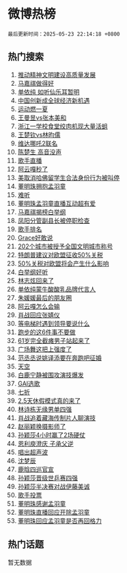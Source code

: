 # 微博热榜

`最后更新时间：2025-05-23 22:14:18 +0800`

## 热门搜索

1. [推动精神文明建设高质量发展](https://m.weibo.cn/search?containerid=100103type%3D1%26t%3D10%26q%3D%23%E6%8E%A8%E5%8A%A8%E7%B2%BE%E7%A5%9E%E6%96%87%E6%98%8E%E5%BB%BA%E8%AE%BE%E9%AB%98%E8%B4%A8%E9%87%8F%E5%8F%91%E5%B1%95%23&stream_entry_id=51&isnewpage=1&extparam=seat%3D1%26q%3D%2523%25E6%258E%25A8%25E5%258A%25A8%25E7%25B2%25BE%25E7%25A5%259E%25E6%2596%2587%25E6%2598%258E%25E5%25BB%25BA%25E8%25AE%25BE%25E9%25AB%2598%25E8%25B4%25A8%25E9%2587%258F%25E5%258F%2591%25E5%25B1%2595%2523%26dgr%3D0%26filter_type%3Drealtimehot%26stream_entry_id%3D51%26c_type%3D51%26pos%3D0%26cate%3D10103%26display_time%3D1748009657%26pre_seqid%3D174800965723402858748147)
1. [马嘉祺做得好](https://m.weibo.cn/search?containerid=100103type%3D1%26t%3D10%26q%3D%E9%A9%AC%E5%98%89%E7%A5%BA%E5%81%9A%E5%BE%97%E5%A5%BD&stream_entry_id=31&isnewpage=1&extparam=seat%3D1%26flag%3D4%26filter_type%3Drealtimehot%26lcate%3D5001%26c_type%3D31%26pos%3D0%26band_rank%3D1%26dgr%3D0%26stream_entry_id%3D31%26cate%3D5001%26realpos%3D1%26q%3D%25E9%25A9%25AC%25E5%2598%2589%25E7%25A5%25BA%25E5%2581%259A%25E5%25BE%2597%25E5%25A5%25BD%26display_time%3D1748009657%26pre_seqid%3D174800965723402858748147)
1. [单依纯 如听仙乐耳暂明](https://m.weibo.cn/search?containerid=100103type%3D1%26t%3D10%26q%3D%E5%8D%95%E4%BE%9D%E7%BA%AF+%E5%A6%82%E5%90%AC%E4%BB%99%E4%B9%90%E8%80%B3%E6%9A%82%E6%98%8E&stream_entry_id=31&isnewpage=1&extparam=seat%3D1%26flag%3D4%26filter_type%3Drealtimehot%26lcate%3D5001%26c_type%3D31%26pos%3D1%26band_rank%3D2%26dgr%3D0%26stream_entry_id%3D31%26cate%3D5001%26realpos%3D2%26q%3D%25E5%258D%2595%25E4%25BE%259D%25E7%25BA%25AF%2520%25E5%25A6%2582%25E5%2590%25AC%25E4%25BB%2599%25E4%25B9%2590%25E8%2580%25B3%25E6%259A%2582%25E6%2598%258E%26display_time%3D1748009657%26pre_seqid%3D174800965723402858748147)
1. [中国创新成全球经济新机遇](https://m.weibo.cn/search?containerid=100103type%3D1%26t%3D10%26q%3D%23%E4%B8%AD%E5%9B%BD%E5%88%9B%E6%96%B0%E6%88%90%E5%85%A8%E7%90%83%E7%BB%8F%E6%B5%8E%E6%96%B0%E6%9C%BA%E9%81%87%23&stream_entry_id=31&isnewpage=1&extparam=seat%3D1%26flag%3D1%26filter_type%3Drealtimehot%26lcate%3D5001%26c_type%3D31%26pos%3D2%26band_rank%3D3%26dgr%3D0%26stream_entry_id%3D31%26cate%3D5001%26realpos%3D3%26q%3D%2523%25E4%25B8%25AD%25E5%259B%25BD%25E5%2588%259B%25E6%2596%25B0%25E6%2588%2590%25E5%2585%25A8%25E7%2590%2583%25E7%25BB%258F%25E6%25B5%258E%25E6%2596%25B0%25E6%259C%25BA%25E9%2581%2587%2523%26display_time%3D1748009657%26pre_seqid%3D174800965723402858748147)
1. [运动燃一夏](https://m.weibo.cn/search?containerid=100103type%3D1%26t%3D10%26q%3D%23%E8%BF%90%E5%8A%A8%E7%87%83%E4%B8%80%E5%A4%8F%23&stream_entry_id=31&isnewpage=1&extparam=seat%3D1%26filter_type%3Drealtimehot%26lcate%3D5001%26c_type%3D31%26cate%3D5001%26band_rank%3D4%26dgr%3D0%26stream_entry_id%3D31%26q%3D%2523%25E8%25BF%2590%25E5%258A%25A8%25E7%2587%2583%25E4%25B8%2580%25E5%25A4%258F%2523%26is_ad_pos%3D1%26adid%3D287425%26pos%3D3%26display_time%3D1748009657%26pre_seqid%3D174800965723402858748147)
1. [王曼昱vs张本美和](https://m.weibo.cn/search?containerid=100103type%3D1%26t%3D10%26q%3D%23%E7%8E%8B%E6%9B%BC%E6%98%B1vs%E5%BC%A0%E6%9C%AC%E7%BE%8E%E5%92%8C%23&stream_entry_id=31&isnewpage=1&extparam=seat%3D1%26flag%3D1%26filter_type%3Drealtimehot%26lcate%3D5001%26c_type%3D31%26pos%3D4%26band_rank%3D4%26dgr%3D0%26stream_entry_id%3D31%26cate%3D5001%26realpos%3D4%26q%3D%2523%25E7%258E%258B%25E6%259B%25BC%25E6%2598%25B1vs%25E5%25BC%25A0%25E6%259C%25AC%25E7%25BE%258E%25E5%2592%258C%2523%26display_time%3D1748009657%26pre_seqid%3D174800965723402858748147)
1. [浙江一学校食堂绞肉机现大量活蛆](https://m.weibo.cn/search?containerid=100103type%3D1%26t%3D10%26q%3D%23%E6%B5%99%E6%B1%9F%E4%B8%80%E5%AD%A6%E6%A0%A1%E9%A3%9F%E5%A0%82%E7%BB%9E%E8%82%89%E6%9C%BA%E7%8E%B0%E5%A4%A7%E9%87%8F%E6%B4%BB%E8%9B%86%23&stream_entry_id=31&isnewpage=1&extparam=seat%3D1%26flag%3D1%26filter_type%3Drealtimehot%26lcate%3D5001%26c_type%3D31%26pos%3D5%26band_rank%3D5%26dgr%3D0%26stream_entry_id%3D31%26cate%3D5001%26realpos%3D5%26q%3D%2523%25E6%25B5%2599%25E6%25B1%259F%25E4%25B8%2580%25E5%25AD%25A6%25E6%25A0%25A1%25E9%25A3%259F%25E5%25A0%2582%25E7%25BB%259E%25E8%2582%2589%25E6%259C%25BA%25E7%258E%25B0%25E5%25A4%25A7%25E9%2587%258F%25E6%25B4%25BB%25E8%259B%2586%2523%26display_time%3D1748009657%26pre_seqid%3D174800965723402858748147)
1. [王楚钦vs林昀儒](https://m.weibo.cn/search?containerid=100103type%3D1%26t%3D10%26q%3D%E7%8E%8B%E6%A5%9A%E9%92%A6vs%E6%9E%97%E6%98%80%E5%84%92&stream_entry_id=31&isnewpage=1&extparam=seat%3D1%26flag%3D1%26filter_type%3Drealtimehot%26lcate%3D5001%26c_type%3D31%26pos%3D6%26band_rank%3D6%26dgr%3D0%26stream_entry_id%3D31%26cate%3D5001%26realpos%3D6%26q%3D%25E7%258E%258B%25E6%25A5%259A%25E9%2592%25A6vs%25E6%259E%2597%25E6%2598%2580%25E5%2584%2592%26display_time%3D1748009657%26pre_seqid%3D174800965723402858748147)
1. [维达哪吒2联名](https://m.weibo.cn/search?containerid=100103type%3D1%26t%3D10%26q%3D%23%E7%BB%B4%E8%BE%BE%E5%93%AA%E5%90%922%E8%81%94%E5%90%8D%23&stream_entry_id=31&isnewpage=1&extparam=seat%3D1%26filter_type%3Drealtimehot%26lcate%3D5001%26c_type%3D31%26cate%3D5001%26band_rank%3D7%26dgr%3D0%26q%3D%2523%25E7%25BB%25B4%25E8%25BE%25BE%25E5%2593%25AA%25E5%2590%25922%25E8%2581%2594%25E5%2590%258D%2523%26stream_entry_id%3D31%26is_ad_pos%3D1%26topic_ad%3D1%26adid%3D287223%26pos%3D7%26display_time%3D1748009657%26pre_seqid%3D174800965723402858748147)
1. [陈楚生 高音没声](https://m.weibo.cn/search?containerid=100103type%3D1%26t%3D10%26q%3D%E9%99%88%E6%A5%9A%E7%94%9F+%E9%AB%98%E9%9F%B3%E6%B2%A1%E5%A3%B0&stream_entry_id=31&isnewpage=1&extparam=seat%3D1%26flag%3D4%26filter_type%3Drealtimehot%26lcate%3D5001%26c_type%3D31%26pos%3D8%26band_rank%3D7%26dgr%3D0%26stream_entry_id%3D31%26cate%3D5001%26realpos%3D7%26q%3D%25E9%2599%2588%25E6%25A5%259A%25E7%2594%259F%2520%25E9%25AB%2598%25E9%259F%25B3%25E6%25B2%25A1%25E5%25A3%25B0%26display_time%3D1748009657%26pre_seqid%3D174800965723402858748147)
1. [歌手直播](https://m.weibo.cn/search?containerid=100103type%3D1%26t%3D10%26q%3D%E6%AD%8C%E6%89%8B%E7%9B%B4%E6%92%AD&stream_entry_id=31&isnewpage=1&extparam=seat%3D1%26flag%3D4%26filter_type%3Drealtimehot%26lcate%3D5001%26c_type%3D31%26pos%3D9%26band_rank%3D8%26dgr%3D0%26stream_entry_id%3D31%26cate%3D5001%26realpos%3D8%26q%3D%25E6%25AD%258C%25E6%2589%258B%25E7%259B%25B4%25E6%2592%25AD%26display_time%3D1748009657%26pre_seqid%3D174800965723402858748147)
1. [阿云嘎秒了](https://m.weibo.cn/search?containerid=100103type%3D1%26t%3D10%26q%3D%E9%98%BF%E4%BA%91%E5%98%8E%E7%A7%92%E4%BA%86&stream_entry_id=31&isnewpage=1&extparam=seat%3D1%26flag%3D1%26filter_type%3Drealtimehot%26lcate%3D5001%26c_type%3D31%26pos%3D10%26band_rank%3D9%26dgr%3D0%26stream_entry_id%3D31%26cate%3D5001%26realpos%3D9%26q%3D%25E9%2598%25BF%25E4%25BA%2591%25E5%2598%258E%25E7%25A7%2592%25E4%25BA%2586%26display_time%3D1748009657%26pre_seqid%3D174800965723402858748147)
1. [美取消哈佛留学生合法身份行为被叫停](https://m.weibo.cn/search?containerid=100103type%3D1%26t%3D10%26q%3D%23%E7%BE%8E%E5%8F%96%E6%B6%88%E5%93%88%E4%BD%9B%E7%95%99%E5%AD%A6%E7%94%9F%E5%90%88%E6%B3%95%E8%BA%AB%E4%BB%BD%E8%A1%8C%E4%B8%BA%E8%A2%AB%E5%8F%AB%E5%81%9C%23&stream_entry_id=31&isnewpage=1&extparam=seat%3D1%26flag%3D0%26filter_type%3Drealtimehot%26lcate%3D5001%26c_type%3D31%26pos%3D11%26band_rank%3D10%26dgr%3D0%26stream_entry_id%3D31%26cate%3D5001%26realpos%3D10%26q%3D%2523%25E7%25BE%258E%25E5%258F%2596%25E6%25B6%2588%25E5%2593%2588%25E4%25BD%259B%25E7%2595%2599%25E5%25AD%25A6%25E7%2594%259F%25E5%2590%2588%25E6%25B3%2595%25E8%25BA%25AB%25E4%25BB%25BD%25E8%25A1%258C%25E4%25B8%25BA%25E8%25A2%25AB%25E5%258F%25AB%25E5%2581%259C%2523%26display_time%3D1748009657%26pre_seqid%3D174800965723402858748147)
1. [董明珠拥抱孟羽童](https://m.weibo.cn/search?containerid=100103type%3D1%26t%3D10%26q%3D%23%E8%91%A3%E6%98%8E%E7%8F%A0%E6%8B%A5%E6%8A%B1%E5%AD%9F%E7%BE%BD%E7%AB%A5%23&stream_entry_id=31&isnewpage=1&extparam=seat%3D1%26flag%3D0%26filter_type%3Drealtimehot%26lcate%3D5001%26c_type%3D31%26pos%3D12%26band_rank%3D11%26dgr%3D0%26stream_entry_id%3D31%26cate%3D5001%26realpos%3D11%26q%3D%2523%25E8%2591%25A3%25E6%2598%258E%25E7%258F%25A0%25E6%258B%25A5%25E6%258A%25B1%25E5%25AD%259F%25E7%25BE%25BD%25E7%25AB%25A5%2523%26display_time%3D1748009657%26pre_seqid%3D174800965723402858748147)
1. [难听](https://m.weibo.cn/search?containerid=100103type%3D1%26t%3D10%26q%3D%E9%9A%BE%E5%90%AC&stream_entry_id=31&isnewpage=1&extparam=seat%3D1%26flag%3D1%26filter_type%3Drealtimehot%26lcate%3D5001%26c_type%3D31%26pos%3D13%26band_rank%3D12%26dgr%3D0%26stream_entry_id%3D31%26cate%3D5001%26realpos%3D12%26q%3D%25E9%259A%25BE%25E5%2590%25AC%26display_time%3D1748009657%26pre_seqid%3D174800965723402858748147)
1. [董明珠孟羽童直播互动超有爱](https://m.weibo.cn/search?containerid=100103type%3D1%26t%3D10%26q%3D%23%E8%91%A3%E6%98%8E%E7%8F%A0%E5%AD%9F%E7%BE%BD%E7%AB%A5%E7%9B%B4%E6%92%AD%E4%BA%92%E5%8A%A8%E8%B6%85%E6%9C%89%E7%88%B1%23&stream_entry_id=31&isnewpage=1&extparam=seat%3D1%26flag%3D1%26filter_type%3Drealtimehot%26lcate%3D5001%26c_type%3D31%26pos%3D14%26band_rank%3D13%26dgr%3D0%26stream_entry_id%3D31%26cate%3D5001%26realpos%3D13%26q%3D%2523%25E8%2591%25A3%25E6%2598%258E%25E7%258F%25A0%25E5%25AD%259F%25E7%25BE%25BD%25E7%25AB%25A5%25E7%259B%25B4%25E6%2592%25AD%25E4%25BA%2592%25E5%258A%25A8%25E8%25B6%2585%25E6%259C%2589%25E7%2588%25B1%2523%26display_time%3D1748009657%26pre_seqid%3D174800965723402858748147)
1. [马嘉祺揭榜白举纲](https://m.weibo.cn/search?containerid=100103type%3D1%26t%3D10%26q%3D%23%E9%A9%AC%E5%98%89%E7%A5%BA%E6%8F%AD%E6%A6%9C%E7%99%BD%E4%B8%BE%E7%BA%B2%23&stream_entry_id=31&isnewpage=1&extparam=seat%3D1%26flag%3D1%26filter_type%3Drealtimehot%26lcate%3D5001%26c_type%3D31%26pos%3D15%26band_rank%3D14%26dgr%3D0%26stream_entry_id%3D31%26cate%3D5001%26realpos%3D14%26q%3D%2523%25E9%25A9%25AC%25E5%2598%2589%25E7%25A5%25BA%25E6%258F%25AD%25E6%25A6%259C%25E7%2599%25BD%25E4%25B8%25BE%25E7%25BA%25B2%2523%26display_time%3D1748009657%26pre_seqid%3D174800965723402858748147)
1. [凤阳分管副县长被停职检查](https://m.weibo.cn/search?containerid=100103type%3D1%26t%3D10%26q%3D%23%E5%87%A4%E9%98%B3%E5%88%86%E7%AE%A1%E5%89%AF%E5%8E%BF%E9%95%BF%E8%A2%AB%E5%81%9C%E8%81%8C%E6%A3%80%E6%9F%A5%23&stream_entry_id=31&isnewpage=1&extparam=seat%3D1%26flag%3D1%26filter_type%3Drealtimehot%26lcate%3D5001%26c_type%3D31%26pos%3D16%26band_rank%3D15%26dgr%3D0%26stream_entry_id%3D31%26cate%3D5001%26realpos%3D15%26q%3D%2523%25E5%2587%25A4%25E9%2598%25B3%25E5%2588%2586%25E7%25AE%25A1%25E5%2589%25AF%25E5%258E%25BF%25E9%2595%25BF%25E8%25A2%25AB%25E5%2581%259C%25E8%2581%258C%25E6%25A3%2580%25E6%259F%25A5%2523%26display_time%3D1748009657%26pre_seqid%3D174800965723402858748147)
1. [歌手排名](https://m.weibo.cn/search?containerid=100103type%3D1%26t%3D10%26q%3D%E6%AD%8C%E6%89%8B%E6%8E%92%E5%90%8D&stream_entry_id=31&isnewpage=1&extparam=seat%3D1%26flag%3D1%26filter_type%3Drealtimehot%26lcate%3D5001%26c_type%3D31%26pos%3D17%26band_rank%3D16%26dgr%3D0%26stream_entry_id%3D31%26cate%3D5001%26realpos%3D16%26q%3D%25E6%25AD%258C%25E6%2589%258B%25E6%258E%2592%25E5%2590%258D%26display_time%3D1748009657%26pre_seqid%3D174800965723402858748147)
1. [Grace好敢说](https://m.weibo.cn/search?containerid=100103type%3D1%26t%3D10%26q%3D%23Grace%E5%A5%BD%E6%95%A2%E8%AF%B4%23&stream_entry_id=31&isnewpage=1&extparam=seat%3D1%26flag%3D1%26filter_type%3Drealtimehot%26lcate%3D5001%26c_type%3D31%26pos%3D18%26band_rank%3D17%26dgr%3D0%26stream_entry_id%3D31%26cate%3D5001%26realpos%3D17%26q%3D%2523Grace%25E5%25A5%25BD%25E6%2595%25A2%25E8%25AF%25B4%2523%26display_time%3D1748009657%26pre_seqid%3D174800965723402858748147)
1. [202个城市被授予全国文明城市称号](https://m.weibo.cn/search?containerid=100103type%3D1%26t%3D10%26q%3D%23202%E4%B8%AA%E5%9F%8E%E5%B8%82%E8%A2%AB%E6%8E%88%E4%BA%88%E5%85%A8%E5%9B%BD%E6%96%87%E6%98%8E%E5%9F%8E%E5%B8%82%E7%A7%B0%E5%8F%B7%23&stream_entry_id=31&isnewpage=1&extparam=seat%3D1%26flag%3D0%26filter_type%3Drealtimehot%26lcate%3D5001%26c_type%3D31%26pos%3D19%26band_rank%3D18%26dgr%3D0%26stream_entry_id%3D31%26cate%3D5001%26realpos%3D18%26q%3D%2523202%25E4%25B8%25AA%25E5%259F%258E%25E5%25B8%2582%25E8%25A2%25AB%25E6%258E%2588%25E4%25BA%2588%25E5%2585%25A8%25E5%259B%25BD%25E6%2596%2587%25E6%2598%258E%25E5%259F%258E%25E5%25B8%2582%25E7%25A7%25B0%25E5%258F%25B7%2523%26display_time%3D1748009657%26pre_seqid%3D174800965723402858748147)
1. [特朗普建议对欧盟征收50%关税](https://m.weibo.cn/search?containerid=100103type%3D1%26t%3D10%26q%3D%23%E7%89%B9%E6%9C%97%E6%99%AE%E5%BB%BA%E8%AE%AE%E5%AF%B9%E6%AC%A7%E7%9B%9F%E5%BE%81%E6%94%B650%25%E5%85%B3%E7%A8%8E%23&stream_entry_id=31&isnewpage=1&extparam=seat%3D1%26flag%3D0%26filter_type%3Drealtimehot%26lcate%3D5001%26c_type%3D31%26pos%3D20%26band_rank%3D19%26dgr%3D0%26stream_entry_id%3D31%26cate%3D5001%26realpos%3D19%26q%3D%2523%25E7%2589%25B9%25E6%259C%2597%25E6%2599%25AE%25E5%25BB%25BA%25E8%25AE%25AE%25E5%25AF%25B9%25E6%25AC%25A7%25E7%259B%259F%25E5%25BE%2581%25E6%2594%25B650%2525%25E5%2585%25B3%25E7%25A8%258E%2523%26display_time%3D1748009657%26pre_seqid%3D174800965723402858748147)
1. [50%关税对欧盟将会产生什么影响](https://m.weibo.cn/search?containerid=100103type%3D1%26t%3D10%26q%3D50%25%E5%85%B3%E7%A8%8E%E5%AF%B9%E6%AC%A7%E7%9B%9F%E5%B0%86%E4%BC%9A%E4%BA%A7%E7%94%9F%E4%BB%80%E4%B9%88%E5%BD%B1%E5%93%8D&stream_entry_id=31&isnewpage=1&extparam=seat%3D1%26flag%3D1%26filter_type%3Drealtimehot%26lcate%3D5001%26c_type%3D31%26cate%3D5001%26band_rank%3D20%26dgr%3D0%26stream_entry_id%3D31%26q%3D50%2525%25E5%2585%25B3%25E7%25A8%258E%25E5%25AF%25B9%25E6%25AC%25A7%25E7%259B%259F%25E5%25B0%2586%25E4%25BC%259A%25E4%25BA%25A7%25E7%2594%259F%25E4%25BB%2580%25E4%25B9%2588%25E5%25BD%25B1%25E5%2593%258D%26pos%3D21%26realpos%3D20%26is_ai_ask%3D1%26display_time%3D1748009657%26pre_seqid%3D174800965723402858748147)
1. [白举纲好听](https://m.weibo.cn/search?containerid=100103type%3D1%26t%3D10%26q%3D%23%E7%99%BD%E4%B8%BE%E7%BA%B2%E5%A5%BD%E5%90%AC%23&stream_entry_id=31&isnewpage=1&extparam=seat%3D1%26flag%3D1%26filter_type%3Drealtimehot%26lcate%3D5001%26c_type%3D31%26pos%3D22%26band_rank%3D21%26dgr%3D0%26stream_entry_id%3D31%26cate%3D5001%26realpos%3D21%26q%3D%2523%25E7%2599%25BD%25E4%25B8%25BE%25E7%25BA%25B2%25E5%25A5%25BD%25E5%2590%25AC%2523%26display_time%3D1748009657%26pre_seqid%3D174800965723402858748147)
1. [林志炫回来了](https://m.weibo.cn/search?containerid=100103type%3D1%26t%3D10%26q%3D%E6%9E%97%E5%BF%97%E7%82%AB%E5%9B%9E%E6%9D%A5%E4%BA%86&stream_entry_id=31&isnewpage=1&extparam=seat%3D1%26flag%3D1%26filter_type%3Drealtimehot%26lcate%3D5001%26c_type%3D31%26pos%3D23%26band_rank%3D22%26dgr%3D0%26stream_entry_id%3D31%26cate%3D5001%26realpos%3D22%26q%3D%25E6%259E%2597%25E5%25BF%2597%25E7%2582%25AB%25E5%259B%259E%25E6%259D%25A5%25E4%25BA%2586%26display_time%3D1748009657%26pre_seqid%3D174800965723402858748147)
1. [单依纯蒙牛酸酸乳品牌代言人](https://m.weibo.cn/search?containerid=100103type%3D1%26t%3D10%26q%3D%23%E5%8D%95%E4%BE%9D%E7%BA%AF%E8%92%99%E7%89%9B%E9%85%B8%E9%85%B8%E4%B9%B3%E5%93%81%E7%89%8C%E4%BB%A3%E8%A8%80%E4%BA%BA%23&stream_entry_id=31&isnewpage=1&extparam=seat%3D1%26flag%3D1%26filter_type%3Drealtimehot%26lcate%3D5001%26c_type%3D31%26pos%3D24%26band_rank%3D23%26dgr%3D0%26stream_entry_id%3D31%26cate%3D5001%26realpos%3D23%26q%3D%2523%25E5%258D%2595%25E4%25BE%259D%25E7%25BA%25AF%25E8%2592%2599%25E7%2589%259B%25E9%2585%25B8%25E9%2585%25B8%25E4%25B9%25B3%25E5%2593%2581%25E7%2589%258C%25E4%25BB%25A3%25E8%25A8%2580%25E4%25BA%25BA%2523%26display_time%3D1748009657%26pre_seqid%3D174800965723402858748147)
1. [朱媛媛最后的朋友圈](https://m.weibo.cn/search?containerid=100103type%3D1%26t%3D10%26q%3D%23%E6%9C%B1%E5%AA%9B%E5%AA%9B%E6%9C%80%E5%90%8E%E7%9A%84%E6%9C%8B%E5%8F%8B%E5%9C%88%23&stream_entry_id=31&isnewpage=1&extparam=seat%3D1%26flag%3D1%26filter_type%3Drealtimehot%26lcate%3D5001%26c_type%3D31%26pos%3D25%26band_rank%3D24%26dgr%3D0%26stream_entry_id%3D31%26cate%3D5001%26realpos%3D24%26q%3D%2523%25E6%259C%25B1%25E5%25AA%259B%25E5%25AA%259B%25E6%259C%2580%25E5%2590%258E%25E7%259A%2584%25E6%259C%258B%25E5%258F%258B%25E5%259C%2588%2523%26display_time%3D1748009657%26pre_seqid%3D174800965723402858748147)
1. [阿云嘎怎么会输](https://m.weibo.cn/search?containerid=100103type%3D1%26t%3D10%26q%3D%E9%98%BF%E4%BA%91%E5%98%8E%E6%80%8E%E4%B9%88%E4%BC%9A%E8%BE%93&stream_entry_id=31&isnewpage=1&extparam=seat%3D1%26flag%3D1%26filter_type%3Drealtimehot%26lcate%3D5001%26c_type%3D31%26pos%3D26%26band_rank%3D25%26dgr%3D0%26stream_entry_id%3D31%26cate%3D5001%26realpos%3D25%26q%3D%25E9%2598%25BF%25E4%25BA%2591%25E5%2598%258E%25E6%2580%258E%25E4%25B9%2588%25E4%25BC%259A%25E8%25BE%2593%26display_time%3D1748009657%26pre_seqid%3D174800965723402858748147)
1. [肖战回应张婧仪](https://m.weibo.cn/search?containerid=100103type%3D1%26t%3D10%26q%3D%23%E8%82%96%E6%88%98%E5%9B%9E%E5%BA%94%E5%BC%A0%E5%A9%A7%E4%BB%AA%23&stream_entry_id=31&isnewpage=1&extparam=seat%3D1%26flag%3D1%26filter_type%3Drealtimehot%26lcate%3D5001%26c_type%3D31%26pos%3D27%26band_rank%3D26%26dgr%3D0%26stream_entry_id%3D31%26cate%3D5001%26realpos%3D26%26q%3D%2523%25E8%2582%2596%25E6%2588%2598%25E5%259B%259E%25E5%25BA%2594%25E5%25BC%25A0%25E5%25A9%25A7%25E4%25BB%25AA%2523%26display_time%3D1748009657%26pre_seqid%3D174800965723402858748147)
1. [等电梯时遇到领导要说什么](https://m.weibo.cn/search?containerid=100103type%3D1%26t%3D10%26q%3D%E7%AD%89%E7%94%B5%E6%A2%AF%E6%97%B6%E9%81%87%E5%88%B0%E9%A2%86%E5%AF%BC%E8%A6%81%E8%AF%B4%E4%BB%80%E4%B9%88&stream_entry_id=31&isnewpage=1&extparam=seat%3D1%26flag%3D1%26filter_type%3Drealtimehot%26lcate%3D5001%26c_type%3D31%26cate%3D5001%26band_rank%3D27%26dgr%3D0%26stream_entry_id%3D31%26q%3D%25E7%25AD%2589%25E7%2594%25B5%25E6%25A2%25AF%25E6%2597%25B6%25E9%2581%2587%25E5%2588%25B0%25E9%25A2%2586%25E5%25AF%25BC%25E8%25A6%2581%25E8%25AF%25B4%25E4%25BB%2580%25E4%25B9%2588%26pos%3D28%26realpos%3D27%26is_ai_ask%3D1%26display_time%3D1748009657%26pre_seqid%3D174800965723402858748147)
1. [跑步的这6件事不要做](https://m.weibo.cn/search?containerid=100103type%3D1%26t%3D10%26q%3D%E8%B7%91%E6%AD%A5%E7%9A%84%E8%BF%996%E4%BB%B6%E4%BA%8B%E4%B8%8D%E8%A6%81%E5%81%9A&stream_entry_id=31&isnewpage=1&extparam=seat%3D1%26flag%3D1%26filter_type%3Drealtimehot%26lcate%3D5001%26c_type%3D31%26cate%3D5001%26band_rank%3D28%26dgr%3D0%26stream_entry_id%3D31%26q%3D%25E8%25B7%2591%25E6%25AD%25A5%25E7%259A%2584%25E8%25BF%25996%25E4%25BB%25B6%25E4%25BA%258B%25E4%25B8%258D%25E8%25A6%2581%25E5%2581%259A%26pos%3D29%26realpos%3D28%26is_ai_ask%3D1%26display_time%3D1748009657%26pre_seqid%3D174800965723402858748147)
1. [61岁完全截瘫男子站起来了](https://m.weibo.cn/search?containerid=100103type%3D1%26t%3D10%26q%3D61%E5%B2%81%E5%AE%8C%E5%85%A8%E6%88%AA%E7%98%AB%E7%94%B7%E5%AD%90%E7%AB%99%E8%B5%B7%E6%9D%A5%E4%BA%86&stream_entry_id=31&isnewpage=1&extparam=seat%3D1%26flag%3D1%26filter_type%3Drealtimehot%26lcate%3D5001%26c_type%3D31%26pos%3D30%26band_rank%3D29%26dgr%3D0%26stream_entry_id%3D31%26cate%3D5001%26realpos%3D29%26q%3D61%25E5%25B2%2581%25E5%25AE%258C%25E5%2585%25A8%25E6%2588%25AA%25E7%2598%25AB%25E7%2594%25B7%25E5%25AD%2590%25E7%25AB%2599%25E8%25B5%25B7%25E6%259D%25A5%25E4%25BA%2586%26display_time%3D1748009657%26pre_seqid%3D174800965723402858748147)
1. [广场舞这把上强度了](https://m.weibo.cn/search?containerid=100103type%3D1%26t%3D10%26q%3D%E5%B9%BF%E5%9C%BA%E8%88%9E%E8%BF%99%E6%8A%8A%E4%B8%8A%E5%BC%BA%E5%BA%A6%E4%BA%86&stream_entry_id=31&isnewpage=1&extparam=seat%3D1%26flag%3D1%26filter_type%3Drealtimehot%26lcate%3D5001%26c_type%3D31%26pos%3D31%26band_rank%3D30%26dgr%3D0%26stream_entry_id%3D31%26cate%3D5001%26realpos%3D30%26q%3D%25E5%25B9%25BF%25E5%259C%25BA%25E8%2588%259E%25E8%25BF%2599%25E6%258A%258A%25E4%25B8%258A%25E5%25BC%25BA%25E5%25BA%25A6%25E4%25BA%2586%26display_time%3D1748009657%26pre_seqid%3D174800965723402858748147)
1. [范丞丞说姚译添要在奔跑吧征婚](https://m.weibo.cn/search?containerid=100103type%3D1%26t%3D10%26q%3D%E8%8C%83%E4%B8%9E%E4%B8%9E%E8%AF%B4%E5%A7%9A%E8%AF%91%E6%B7%BB%E8%A6%81%E5%9C%A8%E5%A5%94%E8%B7%91%E5%90%A7%E5%BE%81%E5%A9%9A&stream_entry_id=31&isnewpage=1&extparam=seat%3D1%26flag%3D1%26filter_type%3Drealtimehot%26lcate%3D5001%26c_type%3D31%26pos%3D32%26band_rank%3D31%26dgr%3D0%26stream_entry_id%3D31%26cate%3D5001%26realpos%3D31%26q%3D%25E8%258C%2583%25E4%25B8%259E%25E4%25B8%259E%25E8%25AF%25B4%25E5%25A7%259A%25E8%25AF%2591%25E6%25B7%25BB%25E8%25A6%2581%25E5%259C%25A8%25E5%25A5%2594%25E8%25B7%2591%25E5%2590%25A7%25E5%25BE%2581%25E5%25A9%259A%26display_time%3D1748009657%26pre_seqid%3D174800965723402858748147)
1. [天空](https://m.weibo.cn/search?containerid=100103type%3D1%26t%3D10%26q%3D%E5%A4%A9%E7%A9%BA&stream_entry_id=31&isnewpage=1&extparam=seat%3D1%26flag%3D1%26filter_type%3Drealtimehot%26lcate%3D5001%26c_type%3D31%26pos%3D33%26band_rank%3D32%26dgr%3D0%26stream_entry_id%3D31%26cate%3D5001%26realpos%3D32%26q%3D%25E5%25A4%25A9%25E7%25A9%25BA%26display_time%3D1748009657%26pre_seqid%3D174800965723402858748147)
1. [白鹿宁静被围攻演技爆发](https://m.weibo.cn/search?containerid=100103type%3D1%26t%3D10%26q%3D%E7%99%BD%E9%B9%BF%E5%AE%81%E9%9D%99%E8%A2%AB%E5%9B%B4%E6%94%BB%E6%BC%94%E6%8A%80%E7%88%86%E5%8F%91&stream_entry_id=31&isnewpage=1&extparam=seat%3D1%26flag%3D1%26filter_type%3Drealtimehot%26lcate%3D5001%26c_type%3D31%26pos%3D34%26band_rank%3D33%26dgr%3D0%26stream_entry_id%3D31%26cate%3D5001%26realpos%3D33%26q%3D%25E7%2599%25BD%25E9%25B9%25BF%25E5%25AE%2581%25E9%259D%2599%25E8%25A2%25AB%25E5%259B%25B4%25E6%2594%25BB%25E6%25BC%2594%25E6%258A%2580%25E7%2588%2586%25E5%258F%2591%26display_time%3D1748009657%26pre_seqid%3D174800965723402858748147)
1. [GAI选歌](https://m.weibo.cn/search?containerid=100103type%3D1%26t%3D10%26q%3D%23GAI%E9%80%89%E6%AD%8C%23&stream_entry_id=31&isnewpage=1&extparam=seat%3D1%26flag%3D1%26filter_type%3Drealtimehot%26lcate%3D5001%26c_type%3D31%26pos%3D35%26band_rank%3D34%26dgr%3D0%26stream_entry_id%3D31%26cate%3D5001%26realpos%3D34%26q%3D%2523GAI%25E9%2580%2589%25E6%25AD%258C%2523%26display_time%3D1748009657%26pre_seqid%3D174800965723402858748147)
1. [七折](https://m.weibo.cn/search?containerid=100103type%3D1%26t%3D10%26q%3D%E4%B8%83%E6%8A%98&stream_entry_id=31&isnewpage=1&extparam=seat%3D1%26flag%3D1%26filter_type%3Drealtimehot%26lcate%3D5001%26c_type%3D31%26pos%3D36%26band_rank%3D35%26dgr%3D0%26stream_entry_id%3D31%26cate%3D5001%26realpos%3D35%26q%3D%25E4%25B8%2583%25E6%258A%2598%26display_time%3D1748009657%26pre_seqid%3D174800965723402858748147)
1. [2.5天休假模式真的来了](https://m.weibo.cn/search?containerid=100103type%3D1%26t%3D10%26q%3D%232.5%E5%A4%A9%E4%BC%91%E5%81%87%E6%A8%A1%E5%BC%8F%E7%9C%9F%E7%9A%84%E6%9D%A5%E4%BA%86%23&stream_entry_id=31&isnewpage=1&extparam=seat%3D1%26flag%3D1%26filter_type%3Drealtimehot%26lcate%3D5001%26c_type%3D31%26pos%3D37%26band_rank%3D36%26dgr%3D0%26stream_entry_id%3D31%26cate%3D5001%26realpos%3D36%26q%3D%25232.5%25E5%25A4%25A9%25E4%25BC%2591%25E5%2581%2587%25E6%25A8%25A1%25E5%25BC%258F%25E7%259C%259F%25E7%259A%2584%25E6%259D%25A5%25E4%25BA%2586%2523%26display_time%3D1748009657%26pre_seqid%3D174800965723402858748147)
1. [林诗栋无缘男单四强](https://m.weibo.cn/search?containerid=100103type%3D1%26t%3D10%26q%3D%23%E6%9E%97%E8%AF%97%E6%A0%8B%E6%97%A0%E7%BC%98%E7%94%B7%E5%8D%95%E5%9B%9B%E5%BC%BA%23&stream_entry_id=31&isnewpage=1&extparam=seat%3D1%26flag%3D0%26filter_type%3Drealtimehot%26lcate%3D5001%26c_type%3D31%26pos%3D38%26band_rank%3D37%26dgr%3D0%26stream_entry_id%3D31%26cate%3D5001%26realpos%3D37%26q%3D%2523%25E6%259E%2597%25E8%25AF%2597%25E6%25A0%258B%25E6%2597%25A0%25E7%25BC%2598%25E7%2594%25B7%25E5%258D%2595%25E5%259B%259B%25E5%25BC%25BA%2523%26display_time%3D1748009657%26pre_seqid%3D174800965723402858748147)
1. [肖战追着藏海传制片人聊演技](https://m.weibo.cn/search?containerid=100103type%3D1%26t%3D10%26q%3D%23%E8%82%96%E6%88%98%E8%BF%BD%E7%9D%80%E8%97%8F%E6%B5%B7%E4%BC%A0%E5%88%B6%E7%89%87%E4%BA%BA%E8%81%8A%E6%BC%94%E6%8A%80%23&stream_entry_id=31&isnewpage=1&extparam=seat%3D1%26flag%3D1%26filter_type%3Drealtimehot%26lcate%3D5001%26c_type%3D31%26pos%3D39%26band_rank%3D38%26dgr%3D0%26stream_entry_id%3D31%26cate%3D5001%26realpos%3D38%26q%3D%2523%25E8%2582%2596%25E6%2588%2598%25E8%25BF%25BD%25E7%259D%2580%25E8%2597%258F%25E6%25B5%25B7%25E4%25BC%25A0%25E5%2588%25B6%25E7%2589%2587%25E4%25BA%25BA%25E8%2581%258A%25E6%25BC%2594%25E6%258A%2580%2523%26display_time%3D1748009657%26pre_seqid%3D174800965723402858748147)
1. [赵丽颖换摄影师了](https://m.weibo.cn/search?containerid=100103type%3D1%26t%3D10%26q%3D%23%E8%B5%B5%E4%B8%BD%E9%A2%96%E6%8D%A2%E6%91%84%E5%BD%B1%E5%B8%88%E4%BA%86%23&stream_entry_id=31&isnewpage=1&extparam=seat%3D1%26flag%3D1%26filter_type%3Drealtimehot%26lcate%3D5001%26c_type%3D31%26pos%3D40%26band_rank%3D39%26dgr%3D0%26stream_entry_id%3D31%26cate%3D5001%26realpos%3D39%26q%3D%2523%25E8%25B5%25B5%25E4%25B8%25BD%25E9%25A2%2596%25E6%258D%25A2%25E6%2591%2584%25E5%25BD%25B1%25E5%25B8%2588%25E4%25BA%2586%2523%26display_time%3D1748009657%26pre_seqid%3D174800965723402858748147)
1. [孙颖莎4小时赢了2场硬仗](https://m.weibo.cn/search?containerid=100103type%3D1%26t%3D10%26q%3D%23%E5%AD%99%E9%A2%96%E8%8E%8E4%E5%B0%8F%E6%97%B6%E8%B5%A2%E4%BA%862%E5%9C%BA%E7%A1%AC%E4%BB%97%23&stream_entry_id=31&isnewpage=1&extparam=seat%3D1%26flag%3D1%26filter_type%3Drealtimehot%26lcate%3D5001%26c_type%3D31%26pos%3D41%26band_rank%3D40%26dgr%3D0%26stream_entry_id%3D31%26cate%3D5001%26realpos%3D40%26q%3D%2523%25E5%25AD%2599%25E9%25A2%2596%25E8%258E%258E4%25E5%25B0%258F%25E6%2597%25B6%25E8%25B5%25A2%25E4%25BA%25862%25E5%259C%25BA%25E7%25A1%25AC%25E4%25BB%2597%2523%26display_time%3D1748009657%26pre_seqid%3D174800965723402858748147)
1. [恩利庾澄庆 子承父逆](https://m.weibo.cn/search?containerid=100103type%3D1%26t%3D10%26q%3D%E6%81%A9%E5%88%A9%E5%BA%BE%E6%BE%84%E5%BA%86+%E5%AD%90%E6%89%BF%E7%88%B6%E9%80%86&stream_entry_id=31&isnewpage=1&extparam=seat%3D1%26flag%3D1%26filter_type%3Drealtimehot%26lcate%3D5001%26c_type%3D31%26pos%3D42%26band_rank%3D41%26dgr%3D0%26stream_entry_id%3D31%26cate%3D5001%26realpos%3D41%26q%3D%25E6%2581%25A9%25E5%2588%25A9%25E5%25BA%25BE%25E6%25BE%2584%25E5%25BA%2586%2520%25E5%25AD%2590%25E6%2589%25BF%25E7%2588%25B6%25E9%2580%2586%26display_time%3D1748009657%26pre_seqid%3D174800965723402858748147)
1. [唱出超声波](https://m.weibo.cn/search?containerid=100103type%3D1%26t%3D10%26q%3D%E5%94%B1%E5%87%BA%E8%B6%85%E5%A3%B0%E6%B3%A2&stream_entry_id=31&isnewpage=1&extparam=seat%3D1%26flag%3D1%26filter_type%3Drealtimehot%26lcate%3D5001%26c_type%3D31%26pos%3D43%26band_rank%3D42%26dgr%3D0%26stream_entry_id%3D31%26cate%3D5001%26realpos%3D42%26q%3D%25E5%2594%25B1%25E5%2587%25BA%25E8%25B6%2585%25E5%25A3%25B0%25E6%25B3%25A2%26display_time%3D1748009657%26pre_seqid%3D174800965723402858748147)
1. [沈梦辰](https://m.weibo.cn/search?containerid=100103type%3D1%26t%3D10%26q%3D%E6%B2%88%E6%A2%A6%E8%BE%B0&stream_entry_id=31&isnewpage=1&extparam=seat%3D1%26flag%3D1%26filter_type%3Drealtimehot%26lcate%3D5001%26c_type%3D31%26pos%3D44%26band_rank%3D43%26dgr%3D0%26stream_entry_id%3D31%26cate%3D5001%26realpos%3D43%26q%3D%25E6%25B2%2588%25E6%25A2%25A6%25E8%25BE%25B0%26display_time%3D1748009657%26pre_seqid%3D174800965723402858748147)
1. [鹿晗四巡官宣](https://m.weibo.cn/search?containerid=100103type%3D1%26t%3D10%26q%3D%23%E9%B9%BF%E6%99%97%E5%9B%9B%E5%B7%A1%E5%AE%98%E5%AE%A3%23&stream_entry_id=31&isnewpage=1&extparam=seat%3D1%26flag%3D0%26filter_type%3Drealtimehot%26lcate%3D5001%26c_type%3D31%26pos%3D45%26band_rank%3D44%26dgr%3D0%26stream_entry_id%3D31%26cate%3D5001%26realpos%3D44%26q%3D%2523%25E9%25B9%25BF%25E6%2599%2597%25E5%259B%259B%25E5%25B7%25A1%25E5%25AE%2598%25E5%25AE%25A3%2523%26display_time%3D1748009657%26pre_seqid%3D174800965723402858748147)
1. [孙颖莎晋级世乒赛四强](https://m.weibo.cn/search?containerid=100103type%3D1%26t%3D10%26q%3D%23%E5%AD%99%E9%A2%96%E8%8E%8E%E6%99%8B%E7%BA%A7%E4%B8%96%E4%B9%92%E8%B5%9B%E5%9B%9B%E5%BC%BA%23&stream_entry_id=31&isnewpage=1&extparam=seat%3D1%26flag%3D0%26filter_type%3Drealtimehot%26lcate%3D5001%26c_type%3D31%26pos%3D46%26band_rank%3D45%26dgr%3D0%26stream_entry_id%3D31%26cate%3D5001%26realpos%3D45%26q%3D%2523%25E5%25AD%2599%25E9%25A2%2596%25E8%258E%258E%25E6%2599%258B%25E7%25BA%25A7%25E4%25B8%2596%25E4%25B9%2592%25E8%25B5%259B%25E5%259B%259B%25E5%25BC%25BA%2523%26display_time%3D1748009657%26pre_seqid%3D174800965723402858748147)
1. [孙颖莎半决赛对战伊藤美诚](https://m.weibo.cn/search?containerid=100103type%3D1%26t%3D10%26q%3D%23%E5%AD%99%E9%A2%96%E8%8E%8E%E5%8D%8A%E5%86%B3%E8%B5%9B%E5%AF%B9%E6%88%98%E4%BC%8A%E8%97%A4%E7%BE%8E%E8%AF%9A%23&stream_entry_id=31&isnewpage=1&extparam=seat%3D1%26flag%3D0%26filter_type%3Drealtimehot%26lcate%3D5001%26c_type%3D31%26pos%3D47%26band_rank%3D46%26dgr%3D0%26stream_entry_id%3D31%26cate%3D5001%26realpos%3D46%26q%3D%2523%25E5%25AD%2599%25E9%25A2%2596%25E8%258E%258E%25E5%258D%258A%25E5%2586%25B3%25E8%25B5%259B%25E5%25AF%25B9%25E6%2588%2598%25E4%25BC%258A%25E8%2597%25A4%25E7%25BE%258E%25E8%25AF%259A%2523%26display_time%3D1748009657%26pre_seqid%3D174800965723402858748147)
1. [歌手投票](https://m.weibo.cn/search?containerid=100103type%3D1%26t%3D10%26q%3D%E6%AD%8C%E6%89%8B%E6%8A%95%E7%A5%A8&stream_entry_id=31&isnewpage=1&extparam=seat%3D1%26flag%3D1%26filter_type%3Drealtimehot%26lcate%3D5001%26c_type%3D31%26pos%3D48%26band_rank%3D47%26dgr%3D0%26stream_entry_id%3D31%26cate%3D5001%26realpos%3D47%26q%3D%25E6%25AD%258C%25E6%2589%258B%25E6%258A%2595%25E7%25A5%25A8%26display_time%3D1748009657%26pre_seqid%3D174800965723402858748147)
1. [董明珠感谢孟羽童](https://m.weibo.cn/search?containerid=100103type%3D1%26t%3D10%26q%3D%23%E8%91%A3%E6%98%8E%E7%8F%A0%E6%84%9F%E8%B0%A2%E5%AD%9F%E7%BE%BD%E7%AB%A5%23&stream_entry_id=31&isnewpage=1&extparam=seat%3D1%26flag%3D1%26filter_type%3Drealtimehot%26lcate%3D5001%26c_type%3D31%26pos%3D49%26band_rank%3D48%26dgr%3D0%26stream_entry_id%3D31%26cate%3D5001%26realpos%3D48%26q%3D%2523%25E8%2591%25A3%25E6%2598%258E%25E7%258F%25A0%25E6%2584%259F%25E8%25B0%25A2%25E5%25AD%259F%25E7%25BE%25BD%25E7%25AB%25A5%2523%26display_time%3D1748009657%26pre_seqid%3D174800965723402858748147)
1. [董明珠直播回应开除孟羽童](https://m.weibo.cn/search?containerid=100103type%3D1%26t%3D10%26q%3D%23%E8%91%A3%E6%98%8E%E7%8F%A0%E7%9B%B4%E6%92%AD%E5%9B%9E%E5%BA%94%E5%BC%80%E9%99%A4%E5%AD%9F%E7%BE%BD%E7%AB%A5%23&stream_entry_id=31&isnewpage=1&extparam=seat%3D1%26flag%3D1%26filter_type%3Drealtimehot%26lcate%3D5001%26c_type%3D31%26pos%3D50%26band_rank%3D49%26dgr%3D0%26stream_entry_id%3D31%26cate%3D5001%26realpos%3D49%26q%3D%2523%25E8%2591%25A3%25E6%2598%258E%25E7%258F%25A0%25E7%259B%25B4%25E6%2592%25AD%25E5%259B%259E%25E5%25BA%2594%25E5%25BC%2580%25E9%2599%25A4%25E5%25AD%259F%25E7%25BE%25BD%25E7%25AB%25A5%2523%26display_time%3D1748009657%26pre_seqid%3D174800965723402858748147)
1. [董明珠回应孟羽童是否再回格力](https://m.weibo.cn/search?containerid=100103type%3D1%26t%3D10%26q%3D%23%E8%91%A3%E6%98%8E%E7%8F%A0%E5%9B%9E%E5%BA%94%E5%AD%9F%E7%BE%BD%E7%AB%A5%E6%98%AF%E5%90%A6%E5%86%8D%E5%9B%9E%E6%A0%BC%E5%8A%9B%23&stream_entry_id=31&isnewpage=1&extparam=seat%3D1%26flag%3D1%26filter_type%3Drealtimehot%26lcate%3D5001%26c_type%3D31%26pos%3D51%26band_rank%3D50%26dgr%3D0%26stream_entry_id%3D31%26cate%3D5001%26realpos%3D50%26q%3D%2523%25E8%2591%25A3%25E6%2598%258E%25E7%258F%25A0%25E5%259B%259E%25E5%25BA%2594%25E5%25AD%259F%25E7%25BE%25BD%25E7%25AB%25A5%25E6%2598%25AF%25E5%2590%25A6%25E5%2586%258D%25E5%259B%259E%25E6%25A0%25BC%25E5%258A%259B%2523%26display_time%3D1748009657%26pre_seqid%3D174800965723402858748147)

## 热门话题

暂无数据
